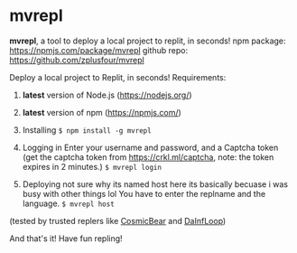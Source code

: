 # mvrepl
**mvrepl**, a tool to deploy a local project to replit, in seconds!
npm package: https://npmjs.com/package/mvrepl
github repo: https://github.com/zplusfour/mvrepl

Deploy a local project to Replit, in seconds!
Requirements:
1. **latest** version of Node.js (https://nodejs.org/)
2. **latest** version of npm (https://npmjs.com/)

1. Installing
`$ npm install -g mvrepl`


2. Logging in
Enter your username and password, and a Captcha token (get the captcha token from https://crkl.ml/captcha, note: the token expires in 2 minutes.)
`$ mvrepl login`


3. Deploying
not sure why its named host here its basically becuase i was busy with other things lol
You have to enter the replname and the language.
`$ mvrepl host`

(tested by trusted replers like [CosmicBear](https://github.com/Cosmic6811) and [DaInfLoop](https://github.com/DaInfLoop))

And that's it! Have fun repling!
